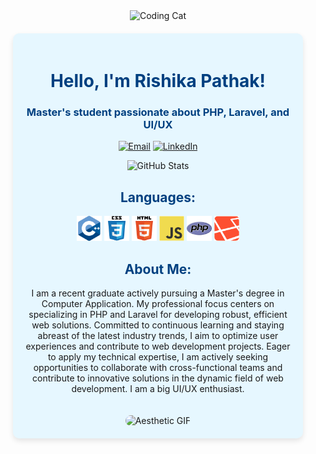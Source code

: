 <div align="center">
  <img src="https://media1.tenor.com/m/21smuBToyzEAAAAd/kikis-delivery-service-ghibli.gif" alt="Coding Cat" width="300" height="200"/>
</div>

<div align="center" style="border-radius: 10px; background-color: #e6f7ff; padding: 20px; margin: 20px; box-shadow: 0px 4px 8px rgba(0, 0, 0, 0.1);">
  <h1 align="center" style="color: #004080;">Hello, I'm Rishika Pathak!</h1>
  <h3 align="center" style="color: #004080;">Master's student passionate about PHP, Laravel, and UI/UX</h3>

  <p align="center">
    <a href="mailto:rishikapathak0404@gmail.com"><img src="https://img.shields.io/badge/✉️%20Email-Drop%20me%20a%20message-blue" alt="Email"></a>
    <a href="https://www.linkedin.com/in/rishika-pathak-20883b234/" target="_blank"><img src="https://img.shields.io/badge/🔗%20LinkedIn-Connect%20with%20me-blue" alt="LinkedIn"></a>
  </p>

  <div align="center">
    <img src="https://github-readme-stats.vercel.app/api?username=RishikaPathak0404&show_icons=true&locale=en" alt="GitHub Stats">
  </div>

  <h2 align="center" style="color: #004080;">Languages:</h2>
  <p align="center">
    <img src="https://raw.githubusercontent.com/devicons/devicon/master/icons/cplusplus/cplusplus-original.svg" alt="C++" width="40" height="40"/>
    <img src="https://raw.githubusercontent.com/devicons/devicon/master/icons/css3/css3-original-wordmark.svg" alt="CSS3" width="40" height="40"/>
    <img src="https://raw.githubusercontent.com/devicons/devicon/master/icons/html5/html5-original-wordmark.svg" alt="HTML5" width="40" height="40"/>
    <img src="https://raw.githubusercontent.com/devicons/devicon/master/icons/javascript/javascript-original.svg" alt="JavaScript" width="40" height="40"/>
    <img src="https://raw.githubusercontent.com/devicons/devicon/master/icons/php/php-original.svg" alt="PHP" width="40" height="40"/>
    <img src="https://raw.githubusercontent.com/devicons/devicon/master/icons/laravel/laravel-plain.svg" alt="Laravel" width="40" height="40"/>
  </p>

  <h2 align="center" style="color: #004080;">About Me:</h2>
  <p align="center">
    I am a recent graduate actively pursuing a Master's degree in Computer Application. My professional focus centers on specializing in PHP and Laravel for developing robust, efficient web solutions. Committed to continuous learning and staying abreast of the latest industry trends, I aim to optimize user experiences and contribute to web development projects. Eager to apply my technical expertise, I am actively seeking opportunities to collaborate with cross-functional teams and contribute to innovative solutions in the dynamic field of web development. I am a big UI/UX enthusiast.
  </p>

  <div align="center">
    <img src="https://media1.tenor.com/m/qgg72UMLoRcAAAAC/kikis-delivery-service-aesthetic.gif" alt="Aesthetic GIF" style="border-radius: 10px; margin-top: 20px;">
  </div>
</div>
